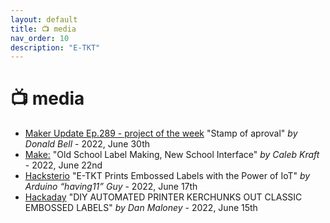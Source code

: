 ```yaml
---
layout: default
title: 📺 media
nav_order: 10
description: "E-TKT"
---
```


# 📺 **media**

- [Maker Update Ep.289 - project of the week](https://www.youtube.com/watch?v=3jpaBhROYGc) "Stamp of aproval" *by Donald Bell* - 2022, June 30th
- [Make:](https://makezine.com/article/maker-news/old-school-label-making-new-school-interface/) "Old School Label Making, New School Interface" *by Caleb Kraft* - 2022, June 22nd
- [Hacksterio](https://www.hackster.io/news/e-tkt-prints-embossed-labels-with-the-power-of-iot-5ad25299cf22) "E-TKT Prints Embossed Labels with the Power of IoT" *by Arduino “having11” Guy* - 2022, June 17th
- [Hackaday](https://hackaday.com/2022/06/15/diy-automated-printer-kerchunks-out-classic-embossed-labels/) "DIY AUTOMATED PRINTER KERCHUNKS OUT CLASSIC EMBOSSED LABELS" *by Dan Maloney* - 2022, June 15th
